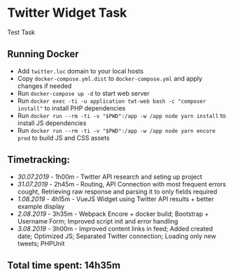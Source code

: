 # Twitter Widget Task
Test Task

## Running Docker
* Add `twitter.loc` domain to your local hosts
* Copy `docker-compose.yml.dist` to `docker-compose.yml` and apply changes if needed
* Run `docker-compose up -d` to start web server  
* Run `docker exec -ti -u application twt-web bash -c "composer install"` to install PHP dependencies
* Run `docker run --rm -ti -v "$PWD":/app -w /app node yarn install` to install JS dependencies
* Run `docker run --rm -ti -v "$PWD":/app -w /app node yarn encore prod` to build JS and CSS assets

## Timetracking:
* _30.07.2019_ - 1h00m - Twitter API research and seting up project
* _31.07.2019_ - 2h45m - Routing, API Connection with most frequent errors cought, Retrieving raw response and parsing it to only fields required
* _1.08.2019_ - 4h15m - VueJS Widget using Twitter API results + better example display
* _2.08.2019_ - 3h35m - Webpack Encore + docker build; Bootstrap + Username Form; Improved script init and error handling
* _3.08.2019_ - 3h00m - Improved content links in feed; Added created date; Optimized JS; Separated Twitter connection; Loading only new tweets; PHPUnit

## Total time spent: 14h35m
